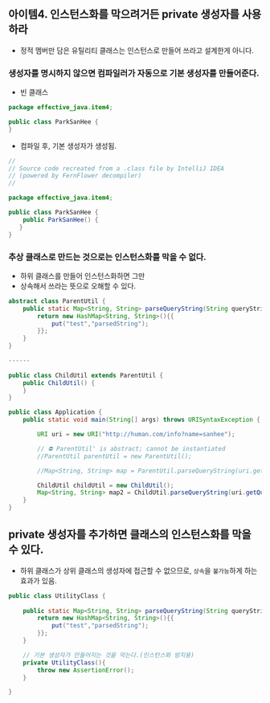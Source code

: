 ## 아이템4. 인스턴스화를 막으려거든 private 생성자를 사용하라

- 정적 멤버만 담은 유틸리티 클래스는 인스턴스로 만들어 쓰라고 설계한게 아니다.



### 생성자를 명시하지 않으면 컴파일러가 자동으로 기본 생성자를 만들어준다.

- 빈 클래스

```java
package effective_java.item4;

public class ParkSanHee {
}

```

- 컴파일 후, 기본 생성자가 생성됨.

```java
//
// Source code recreated from a .class file by IntelliJ IDEA
// (powered by FernFlower decompiler)
//

package effective_java.item4;

public class ParkSanHee {
    public ParkSanHee() {
   }
}

```



### 추상 클래스로 만드는 것으로는 인스턴스화를 막을 수 없다.

- 하위 클래스를 만들어 인스턴스화하면 그만
- 상속해서 쓰라는 뜻으로 오해할 수 있다.

```java
abstract class ParentUtil {
    public static Map<String, String> parseQueryString(String queryString) {
        return new HashMap<String, String>(){{
            put("test","parsedString");
        }};
    }
}

------
    
public class ChildUtil extends ParentUtil {
    public ChildUtil() {
    }
}
```

```java
public class Application {
    public static void main(String[] args) throws URISyntaxException {

        URI uri = new URI("http://human.com/info?name=sanhee");

        // ⛔ ParentUtil' is abstract; cannot be instantiated
        //ParentUtil parentUtil = new ParentUtil();

        //Map<String, String> map = ParentUtil.parseQueryString(uri.getQuery());

        ChildUtil childUtil = new ChildUtil();
        Map<String, String> map2 = ChildUtil.parseQueryString(uri.getQuery());
    }
}
```



## private 생성자를 추가하면 클래스의 인스턴스화를 막을 수 있다.

- 하위 클래스가 상위 클래스의 생성자에 접근할 수 없으므로, `상속`을 `불가능`하게 하는 효과가 있음.

```java
public class UtilityClass {
    
    public static Map<String, String> parseQueryString(String queryString) {
        return new HashMap<String, String>(){{
            put("test","parsedString");
        }};
    }

    // 기본 생성자가 만들어지는 것을 막는다.(인스턴스화 방지용)
    private UtilityClass(){
        throw new AssertionError();
    }

}
```

